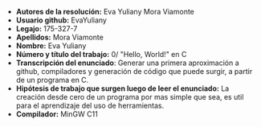 - **Autores de la resolución:** Eva Yuliany Mora Viamonte
- **Usuario github:** EvaYuliany
- **Legajo:** 175-327-7
- **Apellidos:** Mora Viamonte
- **Nombre:** Eva Yuliany
- **Número y título del trabajo:** 0/ "Hello, World!" en C
- **Transcripción del enunciado**: Generar una primera aproximación a github, compiladores y generación de código que puede surgir, a partir de un programa en C.
- **Hipótesis de trabajo que surgen luego de leer el enunciado:** La creación desde cero de un programa por mas simple que sea, es util para el aprendizaje del uso de herramientas. 
- **Compilador:** MinGW C11